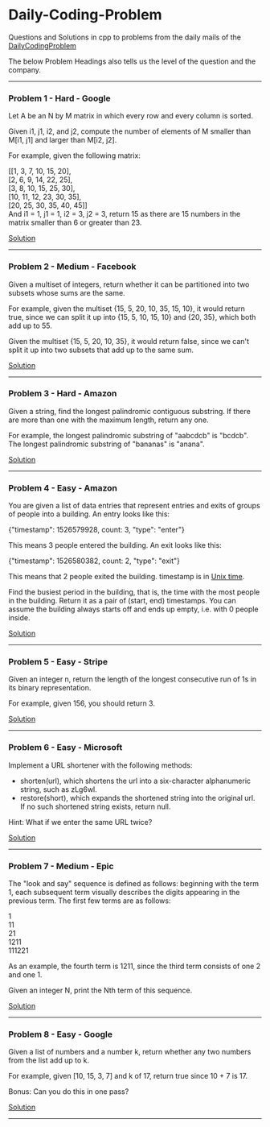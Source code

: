 # Daily-Coding-Problem

Questions and Solutions in cpp to problems from the daily mails of the [DailyCodingProblem](https://www.dailycodingproblem.com)

The below Problem Headings also tells us the level of the question and the company.

---

### Problem 1 - Hard - Google

Let A be an N by M matrix in which every row and every column is sorted.

Given i1, j1, i2, and j2, compute the number of elements of M smaller than M[i1, j1] and larger than M[i2, j2].

For example, given the following matrix:

[[1, 3, 7, 10, 15, 20],<br>
 [2, 6, 9, 14, 22, 25],<br>
 [3, 8, 10, 15, 25, 30],<br>
 [10, 11, 12, 23, 30, 35],<br>
 [20, 25, 30, 35, 40, 45]]<br>
And i1 = 1, j1 = 1, i2 = 3, j2 = 3, return 15 as there are 15 numbers in the matrix smaller than 6 or greater than 23.

[Solution](./Google/Hard/Day1.cpp)

---

### Problem 2 - Medium - Facebook

Given a multiset of integers, return whether it can be partitioned into two subsets whose sums are the same.

For example, given the multiset {15, 5, 20, 10, 35, 15, 10}, it would return true, since we can split it up into {15, 5, 10, 15, 10} and {20, 35}, which both add up to 55.

Given the multiset {15, 5, 20, 10, 35}, it would return false, since we can't split it up into two subsets that add up to the same sum.

[Solution](./Facebook/Medium/Day2.cpp)

---

### Problem 3 - Hard - Amazon

Given a string, find the longest palindromic contiguous substring. If there are more than one with the maximum length, return any one.

For example, the longest palindromic substring of "aabcdcb" is "bcdcb". The longest palindromic substring of "bananas" is "anana".

[Solution](./Amazon/Hard/Day3.cpp)

---

### Problem 4 - Easy - Amazon

You are given a list of data entries that represent entries and exits of groups of people into a building. An entry looks like this:

{"timestamp": 1526579928, count: 3, "type": "enter"}

This means 3 people entered the building. An exit looks like this:

{"timestamp": 1526580382, count: 2, "type": "exit"}

This means that 2 people exited the building. timestamp is in [Unix time](https://en.wikipedia.org/wiki/Unix_time).

Find the busiest period in the building, that is, the time with the most people in the building. Return it as a pair of (start, end) timestamps. You can assume the building always starts off and ends up empty, i.e. with 0 people inside.

[Solution](./Amazon/Easy/Day4.cpp)

---

### Problem 5 - Easy - Stripe

Given an integer n, return the length of the longest consecutive run of 1s in its binary representation.

For example, given 156, you should return 3.

[Solution](./Stripe/Easy/Day5.cpp)

---

### Problem 6 - Easy - Microsoft

Implement a URL shortener with the following methods:

- shorten(url), which shortens the url into a six-character alphanumeric string, such as zLg6wl.
- restore(short), which expands the shortened string into the original url. If no such shortened string exists, return null.

Hint: What if we enter the same URL twice?

[Solution](./Microsoft/Easy/Day6.cpp)

---

### Problem 7 - Medium - Epic

The "look and say" sequence is defined as follows: beginning with the term 1, each subsequent term visually describes the digits appearing in the previous term. The first few terms are as follows:

1<br>
11<br>
21<br>
1211 <br>
111221 <br>

As an example, the fourth term is 1211, since the third term consists of one 2 and one 1.

Given an integer N, print the Nth term of this sequence.

[Solution](./Epic/Medium/Day7.cpp)

---

### Problem 8 - Easy - Google

Given a list of numbers and a number k, return whether any two numbers from the list add up to k.

For example, given [10, 15, 3, 7] and k of 17, return true since 10 + 7 is 17.

Bonus: Can you do this in one pass?

[Solution](./Google/Easy/Day8.cpp)

---
